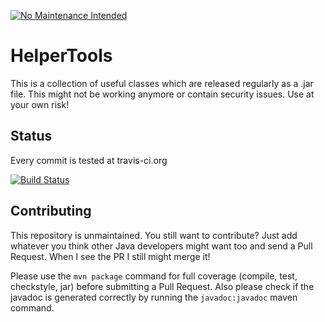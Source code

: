 [![No Maintenance Intended](http://unmaintained.tech/badge.svg)](http://unmaintained.tech/)

HelperTools
=======

This is a collection of useful classes which are released regularly as a .jar file. This might not be working anymore or contain security issues. Use at your own risk!

Status
------

Every commit is tested at travis-ci.org

[![Build Status](https://travis-ci.org/MichaelKohler/HelperTools.png)](https://travis-ci.org/MichaelKohler/HelperTools)

Contributing
-------

This repository is unmaintained. You still want to contribute? Just add whatever you think other Java developers might want too and send a Pull Request. When I see the PR I still might merge it!

Please use the `mvn package` command for full coverage (compile, test, checkstyle, jar) before submitting a Pull Request.
Also please check if the javadoc is generated correctly by running the `javadoc:javadoc` maven command.
